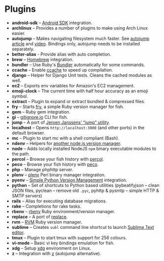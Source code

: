 # Plugins
* __android-sdk__ – [Android SDK](http://developer.android.com/sdk/index.html) integration.
* __archlinux__ – Provides a number of plugins to make using Arch Linux easier.
* __autojump__ – Makes navigating filesystem much faster. See [autojump article](https://github.com/joelthelion/autojump/wiki) and [video](https://www.youtube.com/watch?v=tnNyoMGnbKg). Bindings only, autojump needs to be installed separately.
* __better-alias__ - Provide alias with auto completion.
* __brew__ – [Homebrew](http://brew.sh/) integration.
* __bundler__ – Use Ruby's [Bundler](http://bundler.io/) automatically for some commands.
* __ccache__ – Enable [ccache](http://ccache.samba.org/) to speed up compilation.
* __django__ – Helper for Django Unit tests. Cleans the cached modules as well.
* __ec2__ – Exports env variables for Amazon's EC2 management.
* __emoji-clock__ – The current time with half hour accuracy as an emoji symbol.
* __extract__ – Plugin to expand or extract bundled & compressed files.
* __fry__ – Starts [fry](https://github.com/terlar/fry), a simple Ruby version manager for fish.
* __gem__ – Ruby gem integration.
* __gi__ – [gitignore.io](http://gitignore.io) CLI for fish.
* __jump__ – A port of [Jeroen Janssens’ “jump” utility](http://jeroenjanssens.com/2013/08/16/quickly-navigate-your-filesystem-from-the-command-line.html).
* __localhost__ – Opens `http://localhost:3000` (and other ports) in the default browser.
* __mc__ – Plugin to start mc with a shell compliant (Bash).
* __ndenv__ – Helpers for [another node.js version manager](https://github.com/riywo/ndenv).
* __node__ – Adds locally installed NodeJS `npm` binary executable modules to the path.
* __percol__ – Browse your fish history with [percol](https://github.com/mooz/percol).
* __peco__ – Browse your fish history with [peco](https://github.com/peco/peco).
* __php__ – Manage phphttp server.
* __plenv__ – [plenv](https://github.com/tokuhirom/plenv) Perl binary manager integration.
* __pyenv__ – [Simple Python Version Management](https://github.com/yyuu/pyenv) integration.
* __python__ – Set of shortcuts to Python based utilities (pybeatifyjson – clean JSON files, pyclean – remove old `.pyc`, pyhttp & pysmtp – simple HTTP & SMTP servers)
* __rails__ – Alias for executing database migrations.
* __rake__ – Completions for rake tasks.
* __rbenv__ – [rbenv](https://github.com/sstephenson/rbenv) Ruby environment/version manager.
* __replace__ – A port of [replace](https://github.com/thoughtbot/dotfiles/blob/master/bin/replace).
* __rvm__ – [RVM](http://rvm.io) Ruby version manager.
* __sublime__ – Creates `subl` command line shortcut to launch [Sublime Text editor](http://sublimetext.com/).
* __tmux__ – Plugin to start tmux with support for 256 colours.
* __vi-mode__ – Basic vi key bindings emulation for fish.
* __xdg__ – Setup [xdg](http://standards.freedesktop.org/basedir-spec/basedir-spec-latest.html) environment on Linux.
* __z__ – Integration with [z](https://github.com/rupa/z) (autojump alternative).
